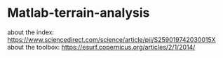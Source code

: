 # Matlab-terrain-analysis

about the index: https://www.sciencedirect.com/science/article/pii/S259019742030015X
about the toolbox: https://esurf.copernicus.org/articles/2/1/2014/
